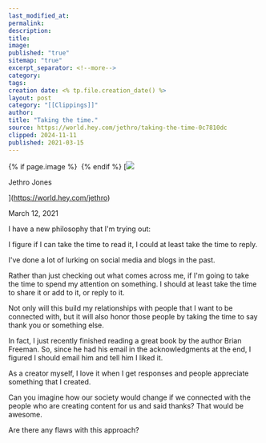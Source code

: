 ```yaml
---
last_modified_at: 
permalink: 
description: 
title: 
image: 
published: "true"
sitemap: "true"
excerpt_separator: <!--more-->
category: 
tags: 
creation date: <% tp.file.creation_date() %>
layout: post
category: "[[Clippings]]"
author: 
title: "Taking the time."
source: https://world.hey.com/jethro/taking-the-time-0c7810dc
clipped: 2024-11-11
published: 2021-03-15
---
```



{% if page.image %} <img src="{{ page.image }}" alt=""> {% endif %}
[![](https://world.hey.com/jethro/avatar-40bd048fb7cc6850d42ef0957b5f0c498bfea84d)

Jethro Jones

](https://world.hey.com/jethro)

March 12, 2021

I have a new philosophy that I'm trying out:

I figure if I can take the time to read it, I could at least take the time to reply.

I've done a lot of lurking on social media and blogs in the past. 

Rather than just checking out what comes across me, if I'm going to take the time to spend my attention on something. I should at least take the time to share it or add to it, or reply to it. 

Not only will this build my relationships with people that I want to be connected with, but it will also honor those people by taking the time to say thank you or something else. 

In fact, I just recently finished reading a great book by the author Brian Freeman. So, since he had his email in the acknowledgments at the end, I figured I should email him and tell him I liked it. 

As a creator myself, I love it when I get responses and people appreciate something that I created. 

Can you imagine how our society would change if we connected with the people who are creating content for us and said thanks? That would be awesome. 

Are there any flaws with this approach?